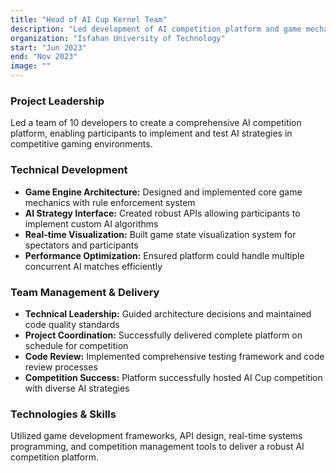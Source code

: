 ```yaml
---
title: "Head of AI Cup Kernel Team"
description: "Led development of AI competition platform and game mechanics"
organization: "Isfahan University of Technology"
start: "Jun 2023"
end: "Nov 2023"
image: ""
---
```


### Project Leadership
Led a team of 10 developers to create a comprehensive AI competition platform, enabling participants to implement and test AI strategies in competitive gaming environments.

### Technical Development
- **Game Engine Architecture:** Designed and implemented core game mechanics with rule enforcement system
- **AI Strategy Interface:** Created robust APIs allowing participants to implement custom AI algorithms
- **Real-time Visualization:** Built game state visualization system for spectators and participants
- **Performance Optimization:** Ensured platform could handle multiple concurrent AI matches efficiently

### Team Management & Delivery
- **Technical Leadership:** Guided architecture decisions and maintained code quality standards
- **Project Coordination:** Successfully delivered complete platform on schedule for competition
- **Code Review:** Implemented comprehensive testing framework and code review processes
- **Competition Success:** Platform successfully hosted AI Cup competition with diverse AI strategies

### Technologies & Skills
Utilized game development frameworks, API design, real-time systems programming, and competition management tools to deliver a robust AI competition platform.

